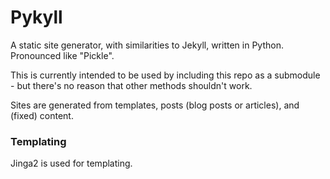 # Pykyll
A static site generator, with similarities to Jekyll, written in Python. Pronounced like "Pickle".

This is currently intended to be used by including this repo as a submodule - but there's no reason that other methods shouldn't work.

Sites are generated from templates, posts (blog posts or articles), and (fixed) content.

### Templating

Jinga2 is used for templating.
